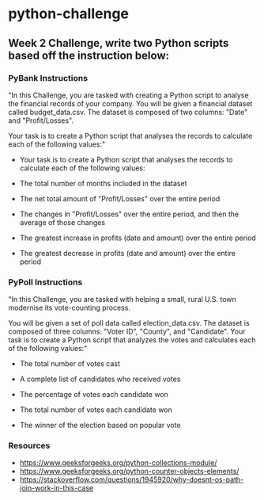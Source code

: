 # python-challenge
## Week 2 Challenge, write two Python scripts based off the instruction below:

### PyBank Instructions

"In this Challenge, you are tasked with creating a Python script to analyse the financial records of your company. You will be given a financial dataset called budget_data.csv. The dataset is composed of two columns: "Date" and "Profit/Losses".

Your task is to create a Python script that analyses the records to calculate each of the following values:"

* Your task is to create a Python script that analyses the records to calculate each of the following values:

* The total number of months included in the dataset

* The net total amount of "Profit/Losses" over the entire period

* The changes in "Profit/Losses" over the entire period, and then the average of those changes

* The greatest increase in profits (date and amount) over the entire period

* The greatest decrease in profits (date and amount) over the entire period

### PyPoll Instructions

"In this Challenge, you are tasked with helping a small, rural U.S. town modernise its vote-counting process.

You will be given a set of poll data called election_data.csv. The dataset is composed of three columns: "Voter ID", "County", and "Candidate". Your task is to create a Python script that analyzes the votes and calculates each of the following values:"

* The total number of votes cast

* A complete list of candidates who received votes

* The percentage of votes each candidate won

* The total number of votes each candidate won

* The winner of the election based on popular vote


### Resources

* https://www.geeksforgeeks.org/python-collections-module/
* https://www.geeksforgeeks.org/python-counter-objects-elements/
* https://stackoverflow.com/questions/1945920/why-doesnt-os-path-join-work-in-this-case
